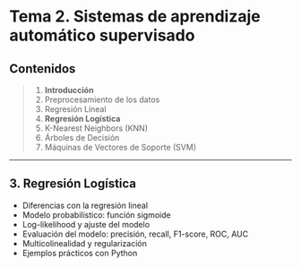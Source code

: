 
# Tema 2. Sistemas de aprendizaje automático supervisado

## Contenidos

> 1. **Introducción**
> 2. Preprocesamiento de los datos
> 3. Regresión Lineal
> 4. **Regresión Logística**
> 5. K-Nearest Neighbors (KNN)
> 6. Árboles de Decisión
> 7. Máquinas de Vectores de Soporte (SVM)

---

## 3. Regresión Logística

- Diferencias con la regresión lineal
- Modelo probabilístico: función sigmoide
- Log-likelihood y ajuste del modelo
- Evaluación del modelo: precisión, recall, F1-score, ROC, AUC
- Multicolinealidad y regularización
- Ejemplos prácticos con Python
